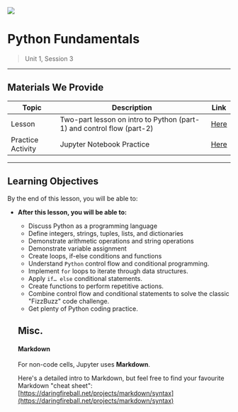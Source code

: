 ![](https://ga-dash.s3.amazonaws.com/production/assets/logo-9f88ae6c9c3871690e33280fcf557f33.png)

# Python Fundamentals

> Unit 1, Session 3

---

## Materials We Provide

| Topic             | Description                                                  | Link               |
| ----------------- | ------------------------------------------------------------ | ------------------ |
| Lesson            | Two-part lesson on intro to Python (part-1)  and control flow (part-2) | [Here](notebooks/) |
| Practice Activity | Jupyter Notebook Practice                                    | [Here](practice)   |

---

## Learning Objectives

By the end of this lesson, you will be able to:

- **After this lesson, you will be able to:**

  - Discuss Python as a programming language
  - Define integers, strings, tuples, lists, and dictionaries
  - Demonstrate arithmetic operations and string operations
  - Demonstrate variable assignment
  - Create loops, if-else conditions and functions
  - Understand `Python` control flow and conditional programming.  
  - Implement `for` loops to iterate through data structures.
  - Apply `if… else` conditional statements.
  - Create functions to perform repetitive actions.
  - Combine control flow and conditional statements to solve the classic "FizzBuzz" code challenge.
  - Get plenty of Python coding practice.

  ## Misc.

  #### Markdown

  For non-code cells, Jupyter uses **Markdown**.

  Here's a detailed intro to Markdown, but feel free to find your favourite Markdown "cheat sheet": [https://daringfireball.net/projects/markdown/syntax](https://daringfireball.net/projects/markdown/syntax)

  
